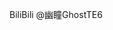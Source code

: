 BiliBili @幽瞳GhostTE6
<!---
GhostTE6/GhostTE6 is a ✨ special ✨ repository because its `README.md` (this file) appears on your GitHub profile.
You can click the Preview link to take a look at your changes.
--->
